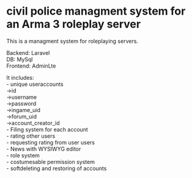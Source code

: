 # civil police managment system for an Arma 3 roleplay server<br>

This is a managment system for roleplaying servers.<br>

Backend: Laravel<br>
DB: MySql<br>
Frontend: AdminLte<br>

It includes:<br>
    - unique useraccounts <br>
        ->id<br>
        ->username<br>
        ->password<br>
        ->ingame_uid<br>
        ->forum_uid<br>
        ->account_creator_id<br>
    - Filing system for each account<br>
    - rating other users<br>
    - requesting rating from user users<br>
    - News with WYSIWYG editor<br>
    - role system<br>
    - costumesable permission system<br>
    - softdeleting and restoring of accounts<br>
